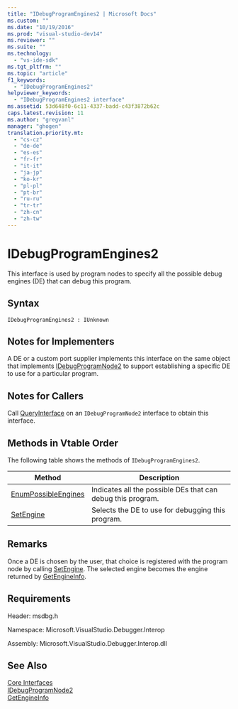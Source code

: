 ```yaml
---
title: "IDebugProgramEngines2 | Microsoft Docs"
ms.custom: ""
ms.date: "10/19/2016"
ms.prod: "visual-studio-dev14"
ms.reviewer: ""
ms.suite: ""
ms.technology: 
  - "vs-ide-sdk"
ms.tgt_pltfrm: ""
ms.topic: "article"
f1_keywords: 
  - "IDebugProgramEngines2"
helpviewer_keywords: 
  - "IDebugProgramEngines2 interface"
ms.assetid: 53d648f0-6c11-4337-badd-c43f3872b62c
caps.latest.revision: 11
ms.author: "gregvanl"
manager: "ghogen"
translation.priority.mt: 
  - "cs-cz"
  - "de-de"
  - "es-es"
  - "fr-fr"
  - "it-it"
  - "ja-jp"
  - "ko-kr"
  - "pl-pl"
  - "pt-br"
  - "ru-ru"
  - "tr-tr"
  - "zh-cn"
  - "zh-tw"
---
```

# IDebugProgramEngines2
This interface is used by program nodes to specify all the possible debug engines (DE) that can debug this program.  
  
## Syntax  
  
```  
IDebugProgramEngines2 : IUnknown  
```  
  
## Notes for Implementers  
 A DE or a custom port supplier implements this interface on the same object that implements [IDebugProgramNode2](../extensibility-debugger-reference/idebugprogramnode2.md) to support establishing a specific DE to use for a particular program.  
  
## Notes for Callers  
 Call [QueryInterface](../Topic/QueryInterface.md) on an `IDebugProgramNode2` interface to obtain this interface.  
  
## Methods in Vtable Order  
 The following table shows the methods of `IDebugProgramEngines2`.  
  
|Method|Description|  
|------------|-----------------|  
|[EnumPossibleEngines](../extensibility-debugger-reference/idebugprogramengines2--enumpossibleengines.md)|Indicates all the possible DEs that can debug this program.|  
|[SetEngine](../extensibility-debugger-reference/idebugprogramengines2--setengine.md)|Selects the DE to use for debugging this program.|  
  
## Remarks  
 Once a DE is chosen by the user, that choice is registered with the program node by calling [SetEngine](../extensibility-debugger-reference/idebugprogramengines2--setengine.md). The selected engine becomes the engine returned by [GetEngineInfo](../extensibility-debugger-reference/idebugprogramnode2--getengineinfo.md).  
  
## Requirements  
 Header: msdbg.h  
  
 Namespace: Microsoft.VisualStudio.Debugger.Interop  
  
 Assembly: Microsoft.VisualStudio.Debugger.Interop.dll  
  
## See Also  
 [Core Interfaces](../extensibility-debugger-reference/core-interfaces.md)   
 [IDebugProgramNode2](../extensibility-debugger-reference/idebugprogramnode2.md)   
 [GetEngineInfo](../extensibility-debugger-reference/idebugprogramnode2--getengineinfo.md)